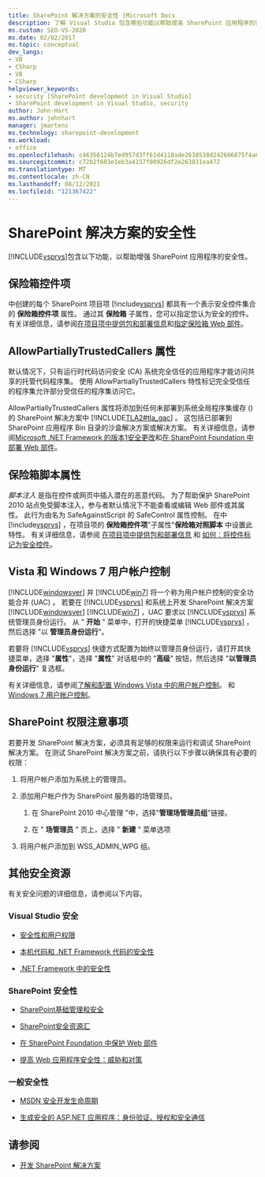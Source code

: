 ```yaml
---
title: SharePoint 解决方案的安全性 |Microsoft Docs
description: 了解 Visual Studio 包含哪些功能以帮助提高 SharePoint 应用程序的安全性。
ms.custom: SEO-VS-2020
ms.date: 02/02/2017
ms.topic: conceptual
dev_langs:
- VB
- CSharp
- VB
- CSharp
helpviewer_keywords:
- security [SharePoint development in Visual Studio]
- SharePoint development in Visual Studio, security
author: John-Hart
ms.author: johnhart
manager: jmartens
ms.technology: sharepoint-development
ms.workload:
- office
ms.openlocfilehash: c46356124b7ed957d3ff61d4118ade2638538d242686875f4a69972b254a3a16
ms.sourcegitcommit: c72b2f603e1eb3a4157f00926df2e263831ea472
ms.translationtype: MT
ms.contentlocale: zh-CN
ms.lasthandoff: 08/12/2021
ms.locfileid: "121367422"
---
```

# <a name="security-for-sharepoint-solutions"></a>SharePoint 解决方案的安全性
  [!INCLUDE[vsprvs](../sharepoint/includes/vsprvs-md.md)]包含以下功能，以帮助增强 SharePoint 应用程序的安全性。

## <a name="safe-control-entries"></a>保险箱控件项
 中创建的每个 SharePoint 项目项 [!include[vsprvs](../sharepoint/includes/vsprvs-md.md)] 都具有一个表示安全控件集合的 **保险箱控件项** 属性。 通过其 **保险箱** 子属性，您可以指定您认为安全的控件。 有关详细信息，请参阅[在项目项中提供包和部署信息](../sharepoint/providing-packaging-and-deployment-information-in-project-items.md)和[指定保险箱 Web 部件](/previous-versions/office/developer/sharepoint2003/dd583154(v=office.11)#specifying-safe-web-parts)。

## <a name="allowpartiallytrustedcallers-attribute"></a>AllowPartiallyTrustedCallers 属性
 默认情况下，只有运行时代码访问安全 (CA) 系统完全信任的应用程序才能访问共享的托管代码程序集。 使用 AllowPartiallyTrustedCallers 特性标记完全受信任的程序集允许部分受信任的程序集访问它。

 AllowPartiallyTrustedCallers 属性将添加到任何未部署到系统全局程序集缓存 () 的 SharePoint 解决方案中 [!INCLUDE[TLA2#tla_gac](../sharepoint/includes/tla2sharptla-gac-md.md)] 。 这包括已部署到 SharePoint 应用程序 Bin 目录的沙盒解决方案或解决方案。 有关详细信息，请参阅[Microsoft .NET Framework 的版本1安全更改](/previous-versions/msp-n-p/ff921345(v=pandp.10))和[在 SharePoint Foundation 中部署 Web 部件](/previous-versions/office/developer/sharepoint-2010/cc768621(v=office.14))。

## <a name="safe-against-script-property"></a>保险箱脚本属性
 *脚本注入* 是指在控件或网页中插入潜在的恶意代码。 为了帮助保护 SharePoint 2010 站点免受脚本注入，参与者默认情况下不能查看或编辑 Web 部件或其属性。 此行为由名为 SafeAgainstScript 的 SafeControl 属性控制。 在中 [!include[vsprvs](../sharepoint/includes/vsprvs-md.md)] ，在项目项的 **保险箱控件项**"子属性"**保险箱对照脚本** 中设置此特性。 有关详细信息，请参阅 [在项目项中提供包和部署信息](../sharepoint/providing-packaging-and-deployment-information-in-project-items.md) 和 [如何：将控件标记为安全控件](../sharepoint/how-to-mark-controls-as-safe-controls.md)。

## <a name="vista-and-windows-7-user-account-control"></a>Vista 和 Windows 7 用户帐户控制
 [!INCLUDE[windowsver](../sharepoint/includes/windowsver-md.md)] 并 [!INCLUDE[win7](../sharepoint/includes/win7-md.md)] 将一个称为用户帐户控制的安全功能合并 (UAC) 。 若要在 [!INCLUDE[vsprvs](../sharepoint/includes/vsprvs-md.md)] 和系统上开发 SharePoint 解决方案 [!INCLUDE[windowsver](../sharepoint/includes/windowsver-md.md)] [!INCLUDE[win7](../sharepoint/includes/win7-md.md)] ，UAC 要求以 [!INCLUDE[vsprvs](../sharepoint/includes/vsprvs-md.md)] 系统管理员身份运行。 从 " **开始** " 菜单中，打开的快捷菜单 [!INCLUDE[vsprvs](../sharepoint/includes/vsprvs-md.md)] ，然后选择 "以 **管理员身份运行**"。

 若要将 [!INCLUDE[vsprvs](../sharepoint/includes/vsprvs-md.md)] 快捷方式配置为始终以管理员身份运行，请打开其快捷菜单，选择 "**属性**"，选择 "**属性**" 对话框中的 "**高级**" 按钮，然后选择 "**以管理员身份运行**" 复选框。

 有关详细信息，请参阅[了解和配置 Windows Vista 中的用户帐户控制](/previous-versions/windows/it-pro/windows-vista/cc709628(v=ws.10))。 和[Windows 7 用户帐户控制](/previous-versions/windows/it-pro/windows-server-2008-R2-and-2008/cc731416(v=ws.10))。

## <a name="sharepoint-permissions-considerations"></a>SharePoint 权限注意事项
 若要开发 SharePoint 解决方案，必须具有足够的权限来运行和调试 SharePoint 解决方案。 在测试 SharePoint 解决方案之前，请执行以下步骤以确保具有必要的权限：

1. 将用户帐户添加为系统上的管理员。

2. 添加用户帐户作为 SharePoint 服务器的场管理员。

    1. 在 SharePoint 2010 中心管理 "中，选择"**管理场管理员组**"链接。

    2. 在 " **场管理员** " 页上，选择 " **新建** " 菜单选项

3. 将用户帐户添加到 WSS_ADMIN_WPG 组。

## <a name="additional-security-resources"></a>其他安全资源
 有关安全问题的详细信息，请参阅以下内容。

### <a name="visual-studio-security"></a>Visual Studio 安全

- [安全性和用户权限](/previous-versions/visualstudio/visual-studio-2010/ms165099(v=vs.100))

- [本机代码和 .NET Framework 代码的安全性](/previous-versions/visualstudio/visual-studio-2010/1787tk12(v=vs.100))

- [.NET Framework 中的安全性](/previous-versions/dotnet/netframework-4.0/fkytk30f(v=vs.100))

### <a name="sharepoint-security"></a>SharePoint 安全性

- [SharePoint基础管理和安全](/previous-versions/office/developer/sharepoint-2010/ee537811(v=office.14))

- [SharePoint安全资源汇](/sharepoint/dev/)

- [在 SharePoint Foundation 中保护 Web 部件](/previous-versions/office/developer/sharepoint-2010/cc768613(v=office.14))

- [提高 Web 应用程序安全性：威胁和对策](/previous-versions/msp-n-p/ff649874(v=pandp.10))

### <a name="general-security"></a>一般安全性

- [MSDN 安全开发生命周期](https://www.microsoft.com/msrc?rtc=1)

- [生成安全的 ASP.NET 应用程序：身份验证、授权和安全通信](/previous-versions/msp-n-p/ff649100(v=pandp.10))

## <a name="see-also"></a>请参阅

- [开发 SharePoint 解决方案](../sharepoint/developing-sharepoint-solutions.md)